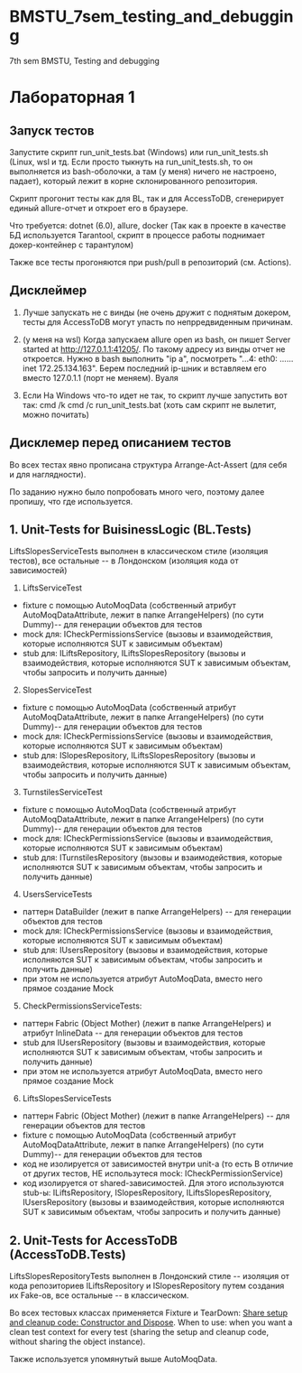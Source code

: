 # BMSTU_7sem_testing_and_debugging
7th sem BMSTU, Testing and debugging

# Лабораторная 1

## Запуск тестов

Запустите скрипт run_unit_tests.bat (Windows) или run_unit_tests.sh (Linux, wsl и тд. Если просто тыкнуть на run_unit_tests.sh, то он выполняется из bash-оболочки, а там (у меня) ничего не настроено, падает), который лежит в корне склонированного репозитория. 

Скрипт прогонит тесты как для BL, так и для AccessToDB, сгенерирует единый allure-отчет и откроет его в браузере.


Что требуется: dotnet (6.0), allure, docker (Так как в проекте в качестве БД используется Tarantool, скрипт в процессе работы поднимает докер-контейнер с тарантулом)


Также все тесты прогоняются при push/pull в репозиторий (см. Actions).


## Дисклеймер

1. Лучше запускать не с винды (не очень дружит с поднятым докером, тесты для AccessToDB могут упасть по непрредвиденным причинам.
 
2. (у меня на wsl) Когда запускаем allure open из bash, он пишет Server started at <http://127.0.1.1:41205/>. По такому адресу из винды отчет не откроется. Нужно в bash выполнить "ip a", посмотреть "...4: eth0: ...... inet 172.25.134.163". Берем последний ip-шник и вставляем его вместо 127.0.1.1 (порт не меняем). Вуаля

3. Если На Windows что-то идет не так, то скрипт лучше запустить вот так: cmd /k cmd /c run_unit_tests.bat (хоть сам скрипт не вылетит, можно почитать)


## Дисклемер перед описанием тестов
Во всех тестах явно прописана структура Arrange-Act-Assert (для себя и для наглядности). 

По заданию нужно было попробовать много чего, поэтому далее пропишу, что где используется.


## 1. Unit-Tests for BuisinessLogic (BL.Tests)

LiftsSlopesServiceTests выполнен в классическом стиле (изоляция тестов), все остальные -- в Лондонском (изоляция кода от зависимостей)

1. LiftsServiceTest
* fixture с помощью AutoMoqData (собственный атрибут AutoMoqDataAttribute, лежит в папке ArrangeHelpers) (по сути Dummy)-- для генерации объектов для тестов 
* mock для: ICheckPermissionsService (вызовы и взаимодействия, которые исполняются SUT к зависимым объектам) 
* stub для: ILiftsRepository, ILiftsSlopesRepository (вызовы и взаимодействия,  которые исполняются SUT к зависимым объектам, чтобы запросить и получить  данные) 

2. SlopesServiceTest
* fixture с помощью AutoMoqData (собственный атрибут AutoMoqDataAttribute, лежит в папке ArrangeHelpers) (по сути Dummy)-- для генерации объектов для тестов 
* mock для: ICheckPermissionsService (вызовы и взаимодействия, которые исполняются SUT к зависимым объектам) 
* stub для: ISlopesRepository, ILiftsSlopesRepository (вызовы и взаимодействия,  которые исполняются SUT к зависимым объектам, чтобы запросить и получить  данные) 

3. TurnstilesServiceTest
* fixture с помощью AutoMoqData (собственный атрибут AutoMoqDataAttribute, лежит в папке ArrangeHelpers) (по сути Dummy)-- для генерации объектов для тестов 
* mock для: ICheckPermissionsService (вызовы и взаимодействия, которые исполняются SUT к зависимым объектам) 
* stub для: ITurnstilesRepository (вызовы и взаимодействия,  которые исполняются SUT к зависимым объектам, чтобы запросить и получить  данные) 

4. UsersServiceTests
* паттерн DataBuilder (лежит в папке ArrangeHelpers) -- для генерации объектов для тестов 
* mock для: ICheckPermissionsService (вызовы и взаимодействия, которые исполняются SUT к зависимым объектам) 
* stub для: IUsersRepository (вызовы и взаимодействия,  которые исполняются SUT к зависимым объектам, чтобы запросить и получить  данные) 
* при этом не используется атрибут AutoMoqData, вместо него прямое создание Mock 



5. CheckPermissionsServiceTests:
* паттерн Fabric (Object Mother) (лежит в папке ArrangeHelpers) и атрибут InlineData -- для генерации объектов для тестов 
* stub для IUsersRepository (вызовы и взаимодействия,  которые исполняются SUT к зависимым объектам, чтобы запросить и получить данные) 
* при этом не используется атрибут AutoMoqData, вместо него прямое создание Mock 

6. LiftsSlopesServiceTests
* паттерн Fabric (Object Mother) (лежит в папке ArrangeHelpers) -- для генерации объектов для тестов 
* fixture с помощью AutoMoqData (собственный атрибут AutoMoqDataAttribute, лежит в папке ArrangeHelpers) (по сути Dummy)-- для генерации объектов для тестов 
* код не изолируется от зависимостей внутри unit-а (то есть В отличие от других тестов, НЕ использутеся mock: ICheckPermissionService) 
* код изолируется от shared-зависимостей. Для этого используются stub-ы: ILiftsRepository, ISlopesRepository, ILiftsSlopesRepository, IUsersRepository (вызовы и взаимодействия,  которые исполняются SUT к зависимым объектам, чтобы запросить и получить  данные) 

## 2. Unit-Tests for AccessToDB (AccessToDB.Tests)

LiftsSlopesRepositoryTests выполнен в Лондонский стиле -- изоляция от кода репозиториев ILiftsRepository и ISlopesRepository путем создания их Fake-ов, все остальные -- в классическом.

Во всех тестовых классах применяется Fixture и TearDown: [Share setup and cleanup code: Constructor and Dispose](//https://xunit.net/docs/shared-context). When to use: when you want a clean test context for every test (sharing the setup and cleanup code, without sharing the object instance).

Также используется упомянутый выше AutoMoqData.